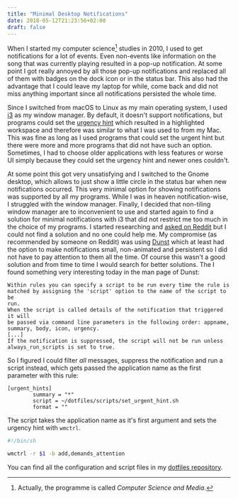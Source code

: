 ```yaml
---
title: "Minimal Desktop Notifications"
date: 2018-05-12T21:23:56+02:00
draft: false
---
```


When I started my computer science[^1] studies in 2010, I used to get
notifications for a lot of events.
Even non-events like information on the song that was currently playing
resulted in a pop-up notification.
At some point I got really annoyed by all those pop-up notifications and
replaced all of them with badges on the dock icon or in the status bar.
This also had the advantage that I could leave my laptop for while, come back
and did not miss anything important since all notifications persisted the whole
time.

Since I switched from macOS to Linux as my main operating system, I used
[i3](https://i3wm.org/) as my window manager.
By default, it doesn't support notifications, but programs could set the
[urgency hint](https://tronche.com/gui/x/icccm/sec-4.html#s-4.1.2.4) which
resulted in a highlighted workspace and therefore was similar to what I was used
to from my Mac.
This was fine as long as I used programs that could set the urgent hint but
there were more and more programs that did not have such an option.
Sometimes, I had to choose older applications with less features or worse UI
simply because they could set the urgency hint and newer ones couldn't.

At some point this got very unsatisfying and I switched to the Gnome desktop,
which allows to just show a little circle in the status bar when new
notifications occurred.
This very minimal option for showing notifications was supported by all my
programs.
While I was in heaven notification-wise, I struggled with the window manager.
Finally, I decided that non-tiling window manager are to inconvenient to use and
started again to find a solution for minimal notifications with i3 that did not
restrict me too much in the choice of my programs.
I started researching and [asked on
Reddit](https://www.reddit.com/r/i3wm/comments/7egp8x/minimal_notifications/)
but I could not find a solution and no one could help me.
My compromise (as recommended by someone on Reddit) was using
[Dunst](https://github.com/dunst-project/dunst) which at least had the option to
make notifications small, non-animated and persistent so I did not have to pay
attention to them all the time.
Of course this wasn't a good solution and from time to time I would search for
better solutions.
The I found something very interesting today in the man page
of Dunst:

```plaintext
Within rules you can specify a script to be run every time the rule is
matched by assigning the 'script' option to the name of the script to be
run.
When the script is called details of the notification that triggered it will
be passed via command line parameters in the following order: appname,
summary, body, icon, urgency.
[...]
If the notification is suppressed, the script will not be run unless
always_run_scripts is set to true.
```

So I figured I could filter *all* messages, suppress the notification and run a
script instead, which gets passed the application name as the first parameter
with this rule:

```plaintext
[urgent_hints]
        summary = "*"
        script = ~/dotfiles/scripts/set_urgent_hint.sh
        format = ""
```

The script takes the application name as it's first argument and sets the
urgency hint with `wmctrl`.

```sh
#!/bin/sh

wmctrl -r $1 -b add,demands_attention
```

You can find all the configuration and script files in my [dotfiles
repository](https://github.com/NicolaiRuckel/dotfiles).

[^1]: Actually, the programme is called *Computer Science and Media*.
